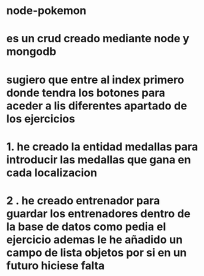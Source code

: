 # node-pokemon
# es un crud creado mediante node y mongodb 
# sugiero que entre al index primero donde tendra los botones para aceder a lis diferentes apartado de los ejercicios
# 1. he creado la entidad  medallas para introducir las medallas que gana en cada localizacion
# 2 . he creado entrenador para guardar los entrenadores dentro de la base de datos como pedia el ejercicio ademas le he añadido un campo de lista objetos por si en un futuro hiciese falta 
